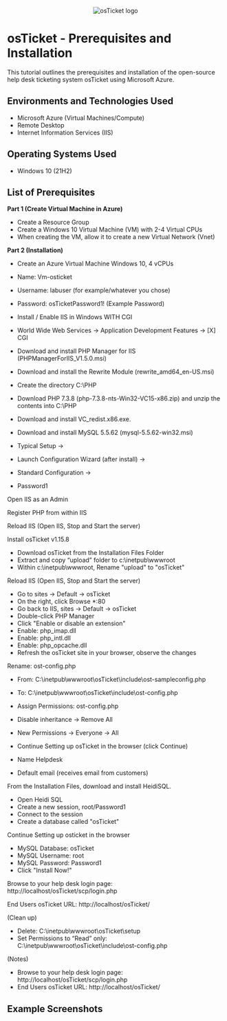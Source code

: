 <p align="center">
<img src="https://i.imgur.com/Clzj7Xs.png" alt="osTicket logo"/>
</p>

<h1>osTicket - Prerequisites and Installation</h1>
This tutorial outlines the prerequisites and installation of the open-source help desk ticketing system osTicket using Microsoft Azure.<br />



<h2>Environments and Technologies Used</h2>

- Microsoft Azure (Virtual Machines/Compute)
- Remote Desktop
- Internet Information Services (IIS)

<h2>Operating Systems Used </h2>

- Windows 10</b> (21H2)

<h2>List of Prerequisites</h2>

**Part 1 (Create Virtual Machine in Azure)**
- Create a Resource Group
- Create a Windows 10 Virtual Machine (VM) with 2-4 Virtual CPUs
- When creating the VM, allow it to create a new Virtual Network (Vnet)

**Part 2 (Installation)**

- Create an Azure Virtual Machine Windows 10, 4 vCPUs
- Name: Vm-osticket
- Username: labuser (for example/whatever you chose)
- Password: osTicketPassword1! (Example Password)

- Install / Enable IIS in Windows WITH CGI
- World Wide Web Services -> Application Development Features -> [X] CGI
- Download and install PHP Manager for IIS (PHPManagerForIIS_V1.5.0.msi)
- Download and install the Rewrite Module (rewrite_amd64_en-US.msi)
- Create the directory C:\PHP
- Download PHP 7.3.8 (php-7.3.8-nts-Win32-VC15-x86.zip) and unzip the contents into C:\PHP
- Download and install VC_redist.x86.exe.
- Download and install MySQL 5.5.62 (mysql-5.5.62-win32.msi)
- Typical Setup ->
- Launch Configuration Wizard (after install) ->
- Standard Configuration ->
- Password1

Open IIS as an Admin

Register PHP from within IIS

Reload IIS (Open IIS, Stop and Start the server)

Install osTicket v1.15.8
- Download osTicket from the Installation Files Folder
- Extract and copy “upload” folder to c:\inetpub\wwwroot
- Within c:\inetpub\wwwroot, Rename "upload" to "osTicket"

Reload IIS (Open IIS, Stop and Start the server)

- Go to sites -> Default -> osTicket
- On the right, click Browse *:80
- Go back to IIS, sites -> Default -> osTicket
- Double-click PHP Manager
- Click "Enable or disable an extension"
- Enable: php_imap.dll
- Enable: php_intl.dll
- Enable: php_opcache.dll
- Refresh the osTicket site in your browser, observe the changes

Rename: ost-config.php

- From: C:\inetpub\wwwroot\osTicket\include\ost-sampleconfig.php
- To: C:\inetpub\wwwroot\osTicket\include\ost-config.php

- Assign Permissions: ost-config.php
- Disable inheritance -> Remove All
- New Permissions -> Everyone -> All

- Continue Setting up osTicket in the browser (click Continue)
- Name Helpdesk
- Default email (receives email from customers)

From the Installation Files, download and install HeidiSQL.
- Open Heidi SQL
- Create a new session, root/Password1
- Connect to the session
- Create a database called "osTicket"

Continue Setting up osticket in the browser
- MySQL Database: osTicket
- MySQL Username: root
- MySQL Password: Password1
- Click "Install Now!"

Browse to your help desk login page: http://localhost/osTicket/scp/login.php

End Users osTicket URL:
http://localhost/osTicket/ 

(Clean up)
- Delete: C:\inetpub\wwwroot\osTicket\setup
- Set Permissions to “Read” only: C:\inetpub\wwwroot\osTicket\include\ost-config.php

(Notes)
- Browse to your help desk login page: http://localhost/osTicket/scp/login.php  
- End Users osTicket URL: http://localhost/osTicket/ 

<h2>Example Screenshots</h2>
